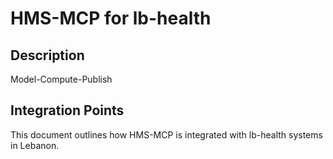 # HMS-MCP for lb-health

## Description

Model-Compute-Publish

## Integration Points

This document outlines how HMS-MCP is integrated with lb-health systems in Lebanon.
